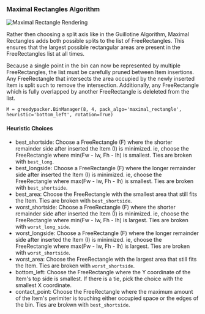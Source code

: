 ### Maximal Rectangles Algorithm
  ![Maximal Rectangle Rendering](https://raw.githubusercontent.com/ssbothwell/greedypacker/master/static/maximal_rectangleAlgorithm-bottom_leftHeuristic.png)

  Rather then choosing a split axis like in the Guillotine Algorithm, Maximal
  Rectangles adds both possible splits to the list of FreeRectangles. This
  ensures that the largest possible rectangular areas are present in the
  FreeRectangles list at all times.  

  Because a single point in the bin can now be represented by multiple
  FreeRectangles, the list must be carefully pruned between Item insertions.
  Any FreeRectangle that intersects the area occupied by the newly inserted
  Item is split such to remove the intersection. Additionally, any
  FreeRectangle which is fully overlapped by another FreeRectangle is deleleted
  from the list.

  ```
  M = greedypacker.BinManager(8, 4, pack_algo='maximal_rectangle', heuristic='bottom_left', rotation=True)
  ```


#### Heuristic Choices
* best_shortside:
  Choose a FreeRectangle (F) where the shorter remainder side after
  inserted the Item (I) is minimized. ie, choose the FreeRectangle
  where min(Fw - Iw, Fh - Ih) is smallest. Ties are broken with 
  `best_long`.
* best_longside:
  Choose a FreeRectangle (F) where the longer remainder side after
  inserted the Item (I) is minimized. ie, choose the FreeRectangle
  where max(Fw - Iw, Fh - Ih) is smallest. Ties are broken with
  `best_shortside`.
* best_area:
  Choose the FreeRectangle with the smallest area that still fits
  the Item. Ties are broken with `best_shortside`.
* worst_shortside:
  Choose a FreeRectangle (F) where the shorter remainder side after
  inserted the Item (I) is minimized. ie, choose the FreeRectangle
  where min(Fw - Iw, Fh - Ih) is largest. Ties are broken with 
  `worst_long_side`.
* worst_longside:
  Choose a FreeRectangle (F) where the longer remainder side after
  inserted the Item (I) is minimized. ie, choose the FreeRectangle
  where max(Fw - Iw, Fh - Ih) is largest. Ties are broken with
  `worst_shortside`.
* worst_area:
  Choose the FreeRectangle with the largest area that still fits
  the Item. Ties are broken with `worst_shortside`.
* bottom_left:
  Choose the FreeRectangle where the Y coordinate of the Item's
  top side is smallest. If there is a tie, pick the choice with
  the smallest X coordinate.
* contact_point:
  Choose the FreeRectangle where the maximum amount of the Item's
  perimiter is touching either occupied space or the edges of
  the bin. Ties are brokwn with `best_shortside`.
